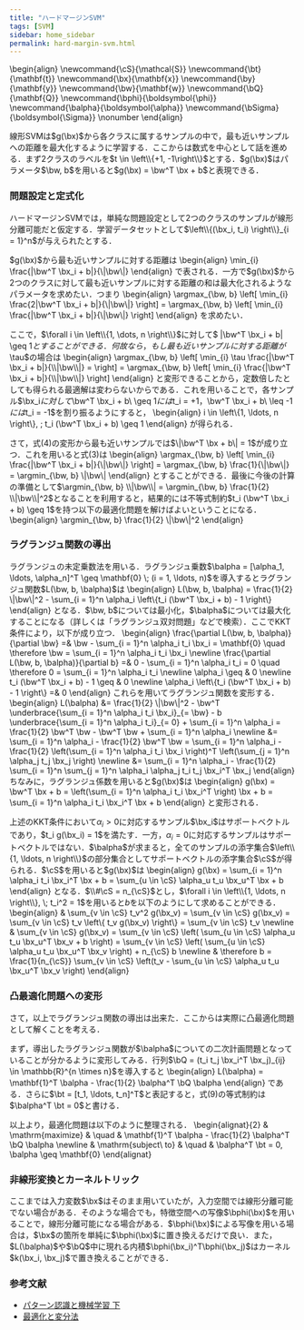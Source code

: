 ```yaml
---
title: "ハードマージンSVM"
tags: [SVM]
sidebar: home_sidebar
permalink: hard-margin-svm.html
---
```


\begin{align}
\newcommand{\cS}{\mathcal{S}}
\newcommand{\bt}{\mathbf{t}}
\newcommand{\bx}{\mathbf{x}}
\newcommand{\by}{\mathbf{y}}
\newcommand{\bw}{\mathbf{w}}
\newcommand{\bQ}{\mathbf{Q}}
\newcommand{\bphi}{\boldsymbol{\phi}}
\newcommand{\balpha}{\boldsymbol{\alpha}}
\newcommand{\bSigma}{\boldsymbol{\Sigma}} \nonumber
\end{align}

線形SVMは$g(\bx)$から各クラスに属するサンプルの中で，最も近いサンプルへの距離を最大化するように学習する．ここからは数式を中心として話を進める．まず2クラスのラベルを$t \in \left\\{+1, -1\right\\}$とする．$g(\bx)$はパラメータ$\bw, b$を用いると$g(\bx) = \bw^T \bx + b$と表現できる．

### 問題設定と定式化

ハードマージンSVMでは，単純な問題設定として2つのクラスのサンプルが線形分離可能だと仮定する．学習データセットとして$\left\\{(\bx_i, t_i) \right\\}_{i = 1}^n$が与えられたとする．

$g(\bx)$から最も近いサンプルに対する距離は
\begin{align}
\min_{i} \frac{|\bw^T \bx_i + b|}{\\|\bw\\|}
\end{align}
で表される．一方で$g(\bx)$から2つのクラスに対して最も近いサンプルに対する距離の和は最大化されるようなパラメータを求めたい．つまり
\begin{align}
\argmax_{\bw, b} \left[ \min_{i}  \frac{2|\bw^T \bx_i + b|}{\\|\bw\\|} \right] = \argmax_{\bw, b} \left[ \min_{i} \frac{|\bw^T \bx_i + b|}{\\|\bw\\|} \right]
\end{align}
を求めたい．

ここで，$\forall i \in \left\\{1, \dots, n \right\\}$に対して$ \|\bw^T \bx_i + b\| \geq 1$とすることができる．何故なら，もし最も近いサンプルに対する距離が$\tau$の場合は
\begin{align}
\argmax_{\bw, b} \left[ \min_{i} \tau \frac{|\bw^T \bx_i + b|}{\\|\bw\\|} =  \right] = \argmax_{\bw, b} \left[ \min_{i} \frac{|\bw^T \bx_i + b|}{\\|\bw\\|} \right]
\end{align}
と変形できることから，定数倍したとしても得られる最適解は変わらないからである．これを用いることで，各サンプル$\bx_i$に対して$\bw^T \bx_i + b\ \geq 1$には$t_i = +1$，$\bw^T \bx_i + b\ \leq -1$には$t_i = -1$を割り振るようにすると，
\begin{align}
i \in \left\\{1, \ldots, n \right\\}, \; t_i (\bw^T \bx_i + b) \geq 1
\end{align}
が得られる．

さて，式(4)の変形から最も近いサンプルでは$\|\bw^T \bx + b\| = 1$が成り立つ．これを用いると式(3)は
\begin{align}
\argmax_{\bw, b} \left[ \min_{i} \frac{|\bw^T \bx_i + b|}{\\|\bw\\|} \right] = \argmax_{\bw, b} \frac{1}{\\|\bw\\|} = \argmin_{\bw, b} \\|\bw\\|
\end{align}
とすることができる．最後に今後の計算の準備として$\argmin_{\bw, b} \\|\bw\\| = \argmin_{\bw, b} \frac{1}{2} \\|\bw\\|^2$となることを利用すると，結果的には不等式制約$t_i (\bw^T \bx_i + b) \geq 1$を持つ以下の最適化問題を解けばよいということになる．
\begin{align}
\argmin_{\bw, b} \frac{1}{2} \\|\bw\\|^2
\end{align}

### ラグランジュ関数の導出

ラグランジュの未定乗数法を用いる．ラグランジュ乗数$\balpha = [\alpha_1, \ldots, \alpha_n]^T \geq \mathbf{0} \; (i = 1, \ldots, n)$を導入するとラグランジュ関数$L(\bw, b, \balpha)$は
\begin{align}
L(\bw, b, \balpha) = \frac{1}{2} \\|\bw\\|^2 - \sum_{i = 1}^n \alpha_i \left\\{t_i (\bw^T \bx_i + b) - 1 \right\\}
\end{align}
となる．$\bw, b$については最小化，$\balpha$については最大化することになる（詳しくは「ラグランジュ双対問題」などで検索）．ここでKKT条件により，以下が成り立つ．
\begin{align}
\frac{\partial L(\bw, b, \balpha)}{\partial \bw}
=& \bw - \sum_{i = 1}^n \alpha_i t_i \bx_i = \mathbf{0} \quad \therefore \bw
= \sum_{i = 1}^n \alpha_i t_i \bx_i \newline
\frac{\partial L(\bw, b, \balpha)}{\partial b} 
=& 0 - \sum_{i = 1}^n \alpha_i t_i = 0 \quad \therefore 0 = \sum_{i = 1}^n \alpha_i t_i \newline
\alpha_i \geq & 0 \newline
t_i (\bw^T \bx_i + b) - 1 \geq & 0 \newline
\alpha_i \left\\{t_i (\bw^T \bx_i + b) - 1 \right\\} =& 0
\end{align}
これらを用いてラグランジュ関数を変形する．
\begin{align}
L(\balpha) 
&= \frac{1}{2} \\|\bw\\|^2 - \bw^T \underbrace{\sum_{i = 1}^n \alpha_i t_i \bx_i}\_{= \bw} - b \underbrace{\sum_{i = 1}^n \alpha_i t_i}\_{= 0} + \sum_{i = 1}^n \alpha_i = \frac{1}{2} \bw^T \bw - \bw^T \bw + \sum_{i = 1}^n \alpha_i \newline
&= \sum_{i = 1}^n \alpha_i - \frac{1}{2} \bw^T \bw = \sum_{i = 1}^n \alpha_i - \frac{1}{2} \left(\sum_{i = 1}^n \alpha_i t_i \bx_i \right)^T \left(\sum_{j = 1}^n \alpha_j t_j \bx_j \right) \newline
&= \sum_{i = 1}^n \alpha_i - \frac{1}{2} \sum_{i = 1}^n \sum_{j = 1}^n \alpha_i \alpha_j t_i t_j \bx_i^T \bx_j
\end{align}
ちなみに，ラグランジュ係数を用いると$g(\bx)$は
\begin{align}
g(\bx) = \bw^T \bx + b = \left(\sum_{i = 1}^n \alpha_i t_i \bx_i^T \right) \bx + b = \sum_{i = 1}^n \alpha_i t_i \bx_i^T \bx + b
\end{align}
と変形される．

上述のKKT条件において$\alpha_i > 0$に対応するサンプル$\bx_i$はサポートベクトルであり，$t_i g(\bx_i) = 1$を満たす．一方，$\alpha_i = 0$に対応するサンプルはサポートベクトルではない．$\balpha$が求まると，全てのサンプルの添字集合$\left\\{1, \ldots, n \right\\}$の部分集合としてサポートベクトルの添字集合$\cS$が得られる．$\cS$を用いると$g(\bx)$は
\begin{align}
g(\bx) = \sum_{i = 1}^n \alpha_i t_i \bx_i^T \bx + b = \sum_{u \in \cS} \alpha_u t_u \bx_u^T \bx + b
\end{align}
となる．$\\#\cS = n_{\cS}$とし，$\forall i \in \left\\{1, \ldots, n \right\\}, \; t_i^2 = 1$を用いると$b$を以下のようにして求めることができる．
\begin{align}
& \sum_{v \in \cS} t_v^2 g(\bx_v) = \sum_{v \in \cS} g(\bx_v) = \sum_{v \in \cS} t_v \left\\{ t_v g(\bx_v) \right\\} = \sum_{v \in \cS} t_v \newline
& \sum_{v \in \cS} g(\bx_v) = \sum_{v \in \cS} \left( \sum_{u \in \cS} \alpha_u t_u \bx_u^T \bx_v + b \right) = \sum_{v \in \cS} \left( \sum_{u \in \cS} \alpha_u t_u \bx_u^T \bx_v \right) + n_{\cS} b \newline
& \therefore b = \frac{1}{n_{\cS}} \sum_{v \in \cS} \left(t_v - \sum_{u \in \cS} \alpha_u t_u \bx_u^T \bx_v \right)
\end{align}

### 凸最適化問題への変形

さて，以上でラグランジュ関数の導出は出来た．ここからは実際に凸最適化問題として解くことを考える．  

まず，導出したラグランジュ関数が$\balpha$についての二次計画問題となっていることが分かるように変形してみる．行列$\bQ = (t_i t_j \bx_i^T \bx_j)_{ij} \in \mathbb{R}^{n \times n}$を導入すると
\begin{align}
L(\balpha) = \mathbf{1}^T \balpha - \frac{1}{2} \balpha^T \bQ \balpha
\end{align}
である．さらに$\bt = [t_1, \ldots, t_n]^T$と表記すると，式(9)の等式制約は$\balpha^T \bt = 0$と書ける．

以上より，最適化問題は以下のように整理される．
\begin{alignat}{2}
& \mathrm{maximize} & \quad & \mathbf{1}^T \balpha - \frac{1}{2} \balpha^T \bQ \balpha \newline
& \mathrm{subject\ to} & \quad & \balpha^T \bt = 0, \balpha \geq \mathbf{0}
\end{alignat}

### 非線形変換とカーネルトリック

ここまでは入力変数$\bx$はそのまま用いていたが，入力空間では線形分離可能でない場合がある．そのような場合でも，特徴空間への写像$\bphi(\bx)$を用いることで，線形分離可能になる場合がある．$\bphi(\bx)$による写像を用いる場合は，$\bx$の箇所を単純に$\bphi(\bx)$に置き換えるだけで良い．また，$L(\balpha)$や$\bQ$中に現れる内積$\bphi(\bx_i)^T\bphi(\bx_j)$はカーネル$k(\bx_i, \bx_j)$で置き換えることができる．

### 参考文献

* [パターン認識と機械学習 下](https://www.maruzen-publishing.co.jp/item/b294551.html)
* [最適化と変分法](https://www.maruzen-publishing.co.jp/item/b294841.html)
